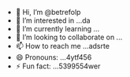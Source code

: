 - 👋 Hi, I’m @betrefolp
- 👀 I’m interested in ...da
- 🌱 I’m currently learning ...
- 💞️ I’m looking to collaborate on ...
- 📫 How to reach me ...adsrte
- 😄 Pronouns: ...4ytf456
- ⚡ Fun fact: ...5399554wer
<!---5454sdf78
betrefolp/betrefolp is a ✨ special ✨ repository because itfghs `README.md` (this file) appears on yourhfmmmGitHub profile.
You can click the Preview link to take a look atwre your23
changes.22
--->
